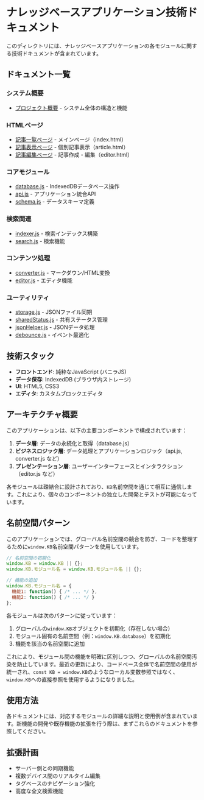 # ナレッジベースアプリケーション技術ドキュメント

このディレクトリには、ナレッジベースアプリケーションの各モジュールに関する技術ドキュメントが含まれています。

## ドキュメント一覧

### システム概要

- [プロジェクト概要](project_overview.md) - システム全体の構造と機能

### HTMLページ

- [記事一覧ページ](index_page_documentation.md) - メインページ（index.html）
- [記事表示ページ](article_page_documentation.md) - 個別記事表示（article.html）
- [記事編集ページ](editor_page_documentation.md) - 記事作成・編集（editor.html）

### コアモジュール

- [database.js](database.js_documentation.md) - IndexedDBデータベース操作
- [api.js](api.js_documentation.md) - アプリケーション統合API
- [schema.js](schema.js_documentation.md) - データスキーマ定義

### 検索関連

- [indexer.js](indexer.js_documentation.md) - 検索インデックス構築
- [search.js](search.js_documentation.md) - 検索機能

### コンテンツ処理

- [converter.js](converter.js_documentation.md) - マークダウン/HTML変換
- [editor.js](editor.js_documentation.md) - エディタ機能

### ユーティリティ

- [storage.js](storage.js_documentation.md) - JSONファイル同期
- [sharedStatus.js](sharedStatus.js_documentation.md) - 共有ステータス管理
- [jsonHelper.js](jsonHelper.js_documentation.md) - JSONデータ処理
- [debounce.js](debounce.js_documentation.md) - イベント最適化

## 技術スタック

- **フロントエンド**: 純粋なJavaScript (バニラJS)
- **データ保存**: IndexedDB (ブラウザ内ストレージ)
- **UI**: HTML5, CSS3
- **エディタ**: カスタムブロックエディタ

## アーキテクチャ概要

このアプリケーションは、以下の主要コンポーネントで構成されています：

1. **データ層**: データの永続化と取得（database.js）
2. **ビジネスロジック層**: データ処理とアプリケーションロジック（api.js, converter.js など）
3. **プレゼンテーション層**: ユーザーインターフェースとインタラクション（editor.js など）

各モジュールは疎結合に設計されており、`KB`名前空間を通じて相互に通信します。これにより、個々のコンポーネントの独立した開発とテストが可能になっています。

## 名前空間パターン

このアプリケーションでは、グローバル名前空間の競合を防ぎ、コードを整理するために`window.KB`名前空間パターンを使用しています。

```javascript
// 名前空間の初期化
window.KB = window.KB || {};
window.KB.モジュール名 = window.KB.モジュール名 || {};

// 機能の追加
window.KB.モジュール名 = {
  機能1: function() { /* ... */ },
  機能2: function() { /* ... */ }
};
```

各モジュールは次のパターンに従っています：

1. グローバルの`window.KB`オブジェクトを初期化（存在しない場合）
2. モジュール固有の名前空間（例：`window.KB.database`）を初期化
3. 機能を該当の名前空間に追加

これにより、モジュール間の機能を明確に区別しつつ、グローバルの名前空間汚染を防止しています。最近の更新により、コードベース全体で名前空間の使用が統一され、`const KB = window.KB`のようなローカル変数参照ではなく、`window.KB`への直接参照を使用するようになりました。

## 使用方法

各ドキュメントには、対応するモジュールの詳細な説明と使用例が含まれています。新機能の開発や既存機能の拡張を行う際は、まずこれらのドキュメントを参照してください。

## 拡張計画

- サーバー側との同期機能
- 複数デバイス間のリアルタイム編集
- タグベースのナビゲーション強化
- 高度な全文検索機能 